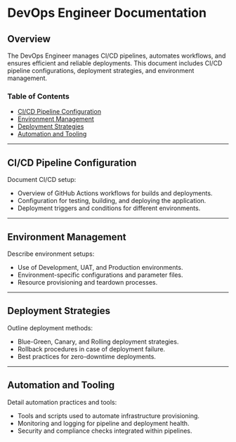 # DevOps Engineer Documentation

## Overview

The DevOps Engineer manages CI/CD pipelines, automates workflows, and ensures efficient and reliable deployments. This document includes CI/CD pipeline configurations, deployment strategies, and environment management.

### Table of Contents

- [CI/CD Pipeline Configuration](#cicd-pipeline-configuration)
- [Environment Management](#environment-management)
- [Deployment Strategies](#deployment-strategies)
- [Automation and Tooling](#automation-and-tooling)

---

## CI/CD Pipeline Configuration

Document CI/CD setup:
- Overview of GitHub Actions workflows for builds and deployments.
- Configuration for testing, building, and deploying the application.
- Deployment triggers and conditions for different environments.

---

## Environment Management

Describe environment setups:
- Use of Development, UAT, and Production environments.
- Environment-specific configurations and parameter files.
- Resource provisioning and teardown processes.

---

## Deployment Strategies

Outline deployment methods:
- Blue-Green, Canary, and Rolling deployment strategies.
- Rollback procedures in case of deployment failure.
- Best practices for zero-downtime deployments.

---

## Automation and Tooling

Detail automation practices and tools:
- Tools and scripts used to automate infrastructure provisioning.
- Monitoring and logging for pipeline and deployment health.
- Security and compliance checks integrated within pipelines.
